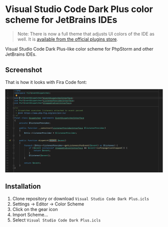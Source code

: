 # Visual Studio Code Dark Plus color scheme for JetBrains IDEs

> Note: There is now a full theme that adjusts UI colors of the IDE as well. It is [available from the official plugins store](https://plugins.jetbrains.com/plugin/12255-visual-studio-code-dark-plus-theme).

Visual Studio Code Dark Plus-like color scheme for PhpStorm and other JetBrains IDEs.

## Screenshot

That is how it looks with Fira Code font:

![](screenshot.png)

## Installation

1. Clone repository or download `Visual Studio Code Dark Plus.icls`
1. Settings → Editor → Color Scheme
2. Click on the gear icon
3. Import Scheme...
4. Select `Visual Studio Code Dark Plus.icls`
